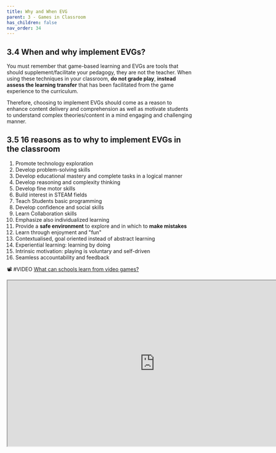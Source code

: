 ```yaml
---
title: Why and When EVG
parent: 3 - Games in Classroom
has_children: false
nav_order: 34
---
```

## 3.4 When and why implement EVGs?
You must remember that game-based learning and EVGs are tools that should supplement/facilitate your pedagogy, they are not the teacher. When using these techniques in your classroom, **do not grade play**, **instead assess the learning transfer** that has been facilitated from the game experience to the curriculum.

Therefore, choosing to implement EVGs should come as a reason to enhance content delivery and comprehension as well as motivate students to understand complex theories/content in a mind engaging and challenging manner.

## 3.5 16 reasons as to why to implement EVGs in the classroom

1. Promote technology exploration
2. Develop problem-solving skills
3. Develop educational mastery and complete tasks in a logical manner
4. Develop reasoning and complexity thinking
5. Develop fine motor skills
6. Build interest in STEAM fields
7. Teach Students basic programming
8. Develop confidence and social skills
9. Learn Collaboration skills
10. Emphasize also individualized learning
11. Provide a **safe environment** to explore and in which to **make mistakes**
12. Learn through enjoyment and "fun"
13. Contextualised, goal oriented instead of abstract learning
14. Experiential learning: learning by doing
15. Intrinsic motivation: playing is voluntary and self-driven
16. Seamless accountability and feedback

📽 #VIDEO [What can schools learn from video games?](https://www.youtube.com/watch?v=3aQxga-SUBg)
<iframe height="450" width="800" src="https://www.youtube.com/embed/3aQxga-SUBg"></iframe>
